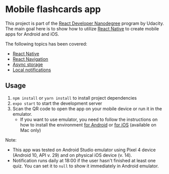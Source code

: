 # Mobile flashcards app

This project is part of the
[React Developer Nanodegree](https://www.udacity.com/course/react-nanodegree--nd019) program by Udacity.
The main goal here is to show how to utilize [React Native](https://reactnative.dev/) to create mobile apps for
Android and iOS.

The following topics has been covered:

- [React Native](https://reactnative.dev/)
- [React Navigation](https://reactnavigation.org/)
- [Async storage](https://react-native-async-storage.github.io/async-storage/)
- [Local notifications](https://docs.expo.io/versions/latest/sdk/notifications/)

## Usage
1. `npm install` or `yarn install` to install project dependencies
2. `expo start` to start the development server
3. Scan the QR code to open the app on your mobile device or run it in the emulator.
   - If you want to use emulator, you need to follow the instructions on how to install the environment
     [for Android](https://docs.expo.io/workflow/android-studio-emulator/)
     or [for iOS](https://docs.expo.io/workflow/ios-simulator/) (available on Mac only)
     
Note: 
- This app was tested on Android Studio emulator using Pixel 4 device (Android 10, API v. 29) 
and on physical iOS device (v. 14).
- Notification runs daily at 18:00 if the user hasn't finished at least one quiz. You can set it to `null` to show it immediately in Android emulator. 